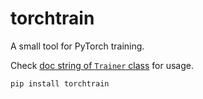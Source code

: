 # torchtrain

A small tool for PyTorch training.

Check [doc string of `Trainer` class](https://github.com/idorce/torchtrain/blob/c0b32e91bc76fd638f035be11f64e5ac412596a1/torchtrain/trainer.py#L13-L36) for usage.

```
pip install torchtrain
```